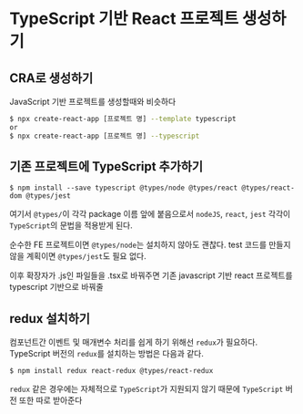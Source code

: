 # TypeScript 기반 React 프로젝트 생성하기

## CRA로 생성하기

JavaScript 기반 프로젝트를 생성할때와 비슷하다

```bash
$ npx create-react-app [프로젝트 명] --template typescript
or
$ npx create-react-app [프로젝트 명] --typescript
```

## 기존 프로젝트에 TypeScript 추가하기

```
$ npm install --save typescript @types/node @types/react @types/react-dom @types/jest
```

여기서 `@types/`이 각각 package 이름 앞에 붙음으로서 `nodeJS`, `react`, `jest` 각각이 `TypeScript`의 문법을 적용받게 된다.

순수한 FE 프로젝트이면 `@types/node`는 설치하지 않아도 괜찮다.
test 코드를 만들지 않을 계획이면 `@types/jest`도 필요 없다.

이후 확장자가 .js인 파일들을 .tsx로 바꿔주면 기존 javascript 기반 react 프로젝트를 typescript 기반으로 바꿔줄

## redux 설치하기

컴포넌트간 이벤트 및 매개변수 처리를 쉽게 하기 위해선 `redux`가 필요하다.
TypeScript 버전의 `redux`를 설치하는 방법은 다음과 같다.

```
$ npm install redux react-redux @types/react-redux
```

`redux` 같은 경우에는 자체적으로 `TypeScript`가 지원되지 않기 때문에 `TypeScript` 버전 또한 따로 받아준다
